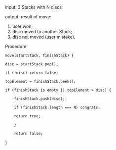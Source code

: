 input: 3 Stacks with N discs

output: result of move:

1.  user won;
2.  disc moved to another Stack;
3.  disc not moved (user mistake).

Procedure

    move(startStack, finishStack) {

    disc = startStack.pop();

    if (!disc) return false;

    topElement = finishStack.peek();

    if (finishStack is empty || topElement > disc) {

        finishStack.push(disc);

        if (finishStack.length === N) congrats;

        return true;

        }

        return false;

}
